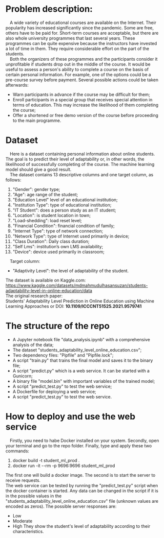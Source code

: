 # Problem description:  
&emsp;A wide variety of educational courses are available on the Internet. Their popularity has increased significantly since the pandemic. Some are free, others have to be paid for. Short-term courses are acceptable, but there are also whole university programmes that last several years. These programmes can be quite expensive because the instructors have invested a lot of time in them. They require considerable effort on the part of the students.  
&emsp;Both the organizers of these programmes and the participants consider it unprofitable if students drop out in the middle of the course. It would be useful to assess a person's ability to complete a course on the basis of certain personal information. For example, one of the options could be a pre-course survey before payment. Several possible actions could be taken afterwards:
- Warn participants in advance if the course may be difficult for them;
- Enroll participants in a special group that receives special attention in terms of education. This may increase the likelihood of them completing the course;
- Offer a shortened or free demo version of the course before proceeding to the main programme.

# Dataset
&emsp;Here is a dataset containing personal information about online students. The goal is to predict their level of adaptability or, in other words, the likelihood of successfully completing of the course. The machine learning model should give a good result.  
&emsp;The dataset contains 13 descriptive columns and one target column, as follows:
1) "Gender": gender type;
2) "Age": age range of the student;
3) "Education Level" level of an educational institution;
4) "Institution Type": type of educational institution;
5) "IT Student": does a person study as an IT student;
6) "Location": is student location in town;
7) "Load-shedding": load reset level;
8) "Financial Condition": financial condition of family;
9) "Internet Type": type of network connection;
10) "Network Type": type of Internet used primarily in device;
11) "Class Duration": Daily class duration;
12) "Self Lms": institution’s own LMS availability;
13) "Device": device used primarily in classroom;

&emsp;Target column:
- "Adaptivity Level": the level of adaptability of the student.

The dataset is available on Kaggle.com: https://www.kaggle.com/datasets/mdmahmudulhasansuzan/students-adaptability-level-in-online-education/data  
The original research paper:  
Students' Adaptability Level Prediction in Online Education using Machine Learning Approaches or DOI: **10.1109/ICCCNT51525.2021.9579741**  

# The structure of the repo 
- A Jupyter notebook file "data_analysis.ipynb" with a comprehensive analysis of the data;
- The dataset "students_adaptability_level_online_education.csv";
- Two dependency files: "Pipfile" and "Pipfile.lock";
- A script "train.py" that trains the final model and saves it to the binary file;
- A script "predict.py" which is a web service. It can be started with a Gunicorn;
- A binary file "model.bin" with important variables of the trained model;
- A script "predict_test.py" to test the web service;
- A Dockerfile for deploying a web service;
- A script "predict_test.py" to test the web service.

# How to deploy and use the web service
&emsp;Firstly, you need to habe Docker installed on your system.
Secondly, open your terminal and go to the repo folder.
Finally, type and apply these two commands:
1. docker build -t student_ml_prod .
2. docker run -it --rm -p 9696:9696 student_ml_prod

The first one will build a docker image. The second is to start the server to receive requests.  
The web service can be tested by running the "predict_test.py" script when the docker container is started. Any data can be changed in the script if it is in the possible values in the "students_adaptability_level_online_education.csv" file (unknown values are encoded as zeros).
The possible server responses are:
- Low
- Moderate
- High
They show the student's level of adaptability according to their characteristics.
